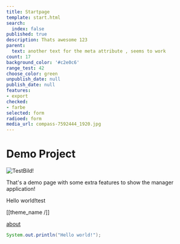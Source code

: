 ```yaml
---
title: Startpage
template: start.html
search:
  index: false
published: true
description: Thats awesome 123
parent:
  text: another text for the meta attribute , seems to work
count: 17
background_color: '#c2e0c6'
range_test: 42
choose_color: green
unpublish_date: null
publish_date: null
features:
- export
checked:
- farbe
selected: form
radioed: form
media_url: compass-7592444_1920.jpg
---
```


# Demo Project

![TestBild!](/media/images/test.jpg?format=small)

That's a demo page with some extra features to show the manager application!

Hello world!test

[[theme_name /]]

[about](/about)


```java
System.out.println("Hello world!");
```
